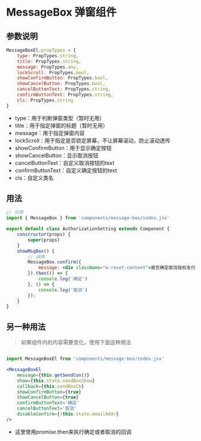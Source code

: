 # MessageBox 弹窗组件
## 参数说明

```js
MessageBoxEl.propTypes = {
    type: PropTypes.string,
    title: PropTypes.string,
    message: PropTypes.any,
    lockScroll: PropTypes.bool,
    showConfirmButton: PropTypes.bool,
    showCancelButton: PropTypes.bool,
    cancelButtonText: PropTypes.string,
    confirmButtonText: PropTypes.string,
    cls: PropTypes.string
}
```
* type：用于判断弹窗类型（暂时无用）
* title：用于指定弹窗的标题（暂时无用）
* message：用于指定弹窗内容
* lockScroll：用于指定是否锁定屏幕，不让屏幕滚动，防止滚动透传
* showConfirmButton：用于显示确定按钮
* showCancelButton：显示取消按钮
* cancelButtonText：自定义取消按钮的text
* confirmButtonText：自定义确定按钮的text
* cls：自定义类名


## 用法

```jsx
// 引用
import { MessageBox } from 'components/message-box/index.jsx'

export default class AuthorizationSetting extends Component {
    constructor(props) {
        super(props)
    }
    showMsgBox() {
        // 调用
        MessageBox.confirm({
            message: <div className="m-reset-content">是否确定取消授权支付宝归集发票？</div>,
        }).then(() => {
            console.log('确定')
        }, () => {
            console.log('取消')
        });
    }
}
```
## 另一种用法
> 如果组件内的内容需要变化，使用下面这种用法

```jsx

import MessageBoxEl from 'components/message-box/index.jsx'

<MessageBoxEl 
    message={this.getSendCon()}
    show={this.state.sendBoxShow}
    callback={this.sendBoxCb}
    showConfirmButton={true}
    showCancelButton={true}
    confirmButtonText='确定'
    cancelButtonText='取消'
    disableConfirm={!this.state.emailAddr}
/>
```

* 这里使用promise.then来执行确定或者取消的回调


